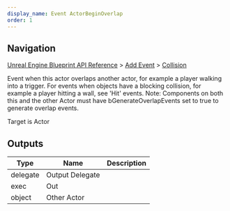 ```yaml
---
display_name: Event ActorBeginOverlap
order: 1
---
```

## Navigation

[Unreal Engine Blueprint API Reference](https://dev.epicgames.com/documentation/en-us/unreal-engine/BlueprintAPI) > [Add Event](https://dev.epicgames.com/documentation/en-us/unreal-engine/BlueprintAPI/AddEvent) > [Collision](https://dev.epicgames.com/documentation/en-us/unreal-engine/BlueprintAPI/AddEvent/Collision)

Event when this actor overlaps another actor, for example a player walking into a trigger.
For events when objects have a blocking collision, for example a player hitting a wall, see 'Hit' events.
Note: Components on both this and the other Actor must have bGenerateOverlapEvents set to true to generate overlap events.

Target is Actor

## Outputs

| Type | Name | Description |
| --- | --- | --- |
| delegate | Output Delegate |  |
| exec | Out |  |
| object | Other Actor |  |
